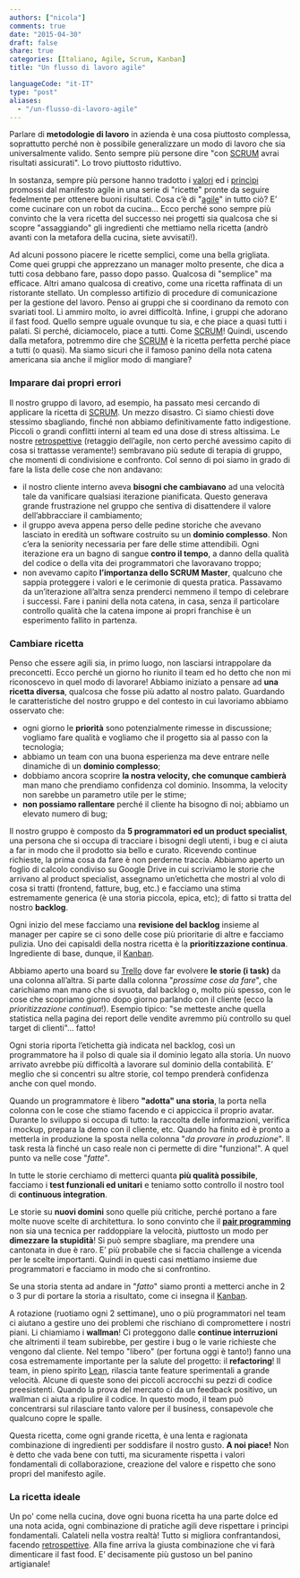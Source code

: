 ```yaml
---
authors: ["nicola"]
comments: true
date: "2015-04-30"
draft: false
share: true
categories: [Italiano, Agile, Scrum, Kanban]
title: "Un flusso di lavoro agile"

languageCode: "it-IT"
type: "post"
aliases: 
  - "/un-flusso-di-lavoro-agile"
---
```

Parlare di **metodologie di lavoro** in azienda è una cosa piuttosto complessa, soprattutto perché non è possibile generalizzare un modo di lavoro che sia universalmente valido. Sento sempre più persone dire "con [SCRUM](http://it.wikipedia.org/wiki/Scrum_%28informatica%29) avrai risultati assicurati". Lo trovo piuttosto riduttivo.

In sostanza, sempre più persone hanno tradotto i [valori](http://agilemanifesto.org/iso/it/) ed i [princìpi](http://agilemanifesto.org/iso/it/principles.html) promossi dal manifesto agile in una serie di "ricette" pronte da seguire fedelmente per ottenere buoni risultati. Cosa c’è di "[agile](http://it.wikipedia.org/wiki/Metodologia_agile)" in tutto ciò? E’ come cucinare con un robot da cucina...
Ecco perché sono sempre più convinto che la vera ricetta del successo nei progetti sia qualcosa che si scopre "assaggiando" gli ingredienti che mettiamo nella ricetta (andrò avanti con la metafora della cucina, siete avvisati!).

Ad alcuni possono piacere le ricette semplici, come una bella grigliata. Come quei gruppi che apprezzano un manager molto presente, che dica a tutti cosa debbano fare, passo dopo passo. Qualcosa di "semplice" ma efficace.
Altri amano qualcosa di creativo, come una ricetta raffinata di un ristorante stellato. Un complesso artifizio di procedure di comunicazione per la gestione del lavoro. Penso ai gruppi che si coordinano da remoto con svariati tool. Li ammiro molto, io avrei difficoltà.
Infine, i gruppi che adorano il fast food. Quello sempre uguale ovunque tu sia, e che piace a quasi tutti i palati. Si perché, diciamocelo, piace a tutti. Come [SCRUM](http://it.wikipedia.org/wiki/Scrum_%28informatica%29)!
Quindi, uscendo dalla metafora, potremmo dire che [SCRUM](http://it.wikipedia.org/wiki/Scrum_%28informatica%29) è la ricetta perfetta perché piace a tutti (o quasi). Ma siamo sicuri che il famoso panino della nota catena americana sia anche il miglior modo di mangiare?

### Imparare dai propri errori
Il nostro gruppo di lavoro, ad esempio, ha passato mesi cercando di applicare la ricetta di [SCRUM](http://it.wikipedia.org/wiki/Scrum_%28informatica%29). Un mezzo disastro. Ci siamo chiesti dove stessimo sbagliando, finché non abbiamo definitivamente fatto indigestione. Piccoli o grandi conflitti interni al team ed una dose di stress altissima. Le nostre [retrospettive](http://en.wikipedia.org/wiki/Retrospective#Software_development) (retaggio dell’agile, non certo perché avessimo capito di cosa si trattasse veramente!) sembravano più sedute di terapia di gruppo, che momenti di condivisione e confronto. Col senno di poi siamo in grado di fare la lista delle cose che non andavano:

* il nostro cliente interno aveva **bisogni che cambiavano** ad una velocità tale da vanificare qualsiasi iterazione pianificata. Questo generava grande frustrazione nel gruppo che sentiva di disattendere il valore dell’abbracciare il cambiamento;
* il gruppo aveva appena perso delle pedine storiche che avevano lasciato in eredità un software costruito su un **dominio complesso**. Non c’era la seniority necessaria per fare delle stime attendibili. Ogni iterazione era un bagno di sangue **contro il tempo**, a danno della qualità del codice o della vita dei programmatori che lavoravano troppo;
* non avevamo capito **l’importanza dello SCRUM Master**, qualcuno che sappia proteggere i valori e le cerimonie di questa pratica. Passavamo da un’iterazione all’altra senza prenderci nemmeno il tempo di celebrare i successi. Fare i panini della nota catena, in casa, senza il particolare controllo qualità che la catena impone ai propri franchise è un esperimento fallito in partenza.

### Cambiare ricetta
Penso che essere agili sia, in primo luogo, non lasciarsi intrappolare da preconcetti. Ecco perché un giorno ho riunito il team ed ho detto che non mi riconoscevo in quel modo di lavorare!
Abbiamo iniziato a pensare ad **una ricetta diversa**, qualcosa che fosse più adatto al nostro palato. Guardando le caratteristiche del nostro gruppo e del contesto in cui lavoriamo abbiamo osservato che:

* ogni giorno le **priorità** sono potenzialmente rimesse in discussione;
vogliamo fare qualità e vogliamo che il progetto sia al passo con la tecnologia;
* abbiamo un team con una buona esperienza ma deve entrare nelle dinamiche di un **dominio complesso**;
* dobbiamo ancora scoprire **la nostra velocity, che comunque cambierà** man mano che prendiamo confidenza col dominio. Insomma, la velocity non sarebbe un parametro utile per le stime;
* **non possiamo rallentare** perché il cliente ha bisogno di noi;
abbiamo un elevato numero di bug;

Il nostro gruppo è composto da **5 programmatori ed un product specialist**, una persona che si occupa di tracciare i bisogni degli utenti, i bug e ci aiuta a far in modo che il prodotto sia bello e curato.
Ricevendo continue richieste, la prima cosa da fare è non perderne traccia. Abbiamo aperto un foglio di calcolo condiviso su Google Drive in cui scriviamo le storie che arrivano al product specialist, assegnamo un’etichetta che mostri al volo di cosa si tratti (frontend, fatture, bug, etc.) e facciamo una stima estremamente generica (è una storia piccola, epica, etc); di fatto si tratta del nostro **backlog**.

Ogni inizio del mese facciamo una **revisione del backlog** insieme al manager per capire se ci sono delle cose più prioritarie di altre e facciamo pulizia.
Uno dei capisaldi della nostra ricetta è la **prioritizzazione continua**. Ingrediente di base, dunque, il [Kanban](http://it.wikipedia.org/wiki/Kanban). 

Abbiamo aperto una board su [Trello](http://www.trello.com) dove far evolvere **le storie (i task)** da una colonna all’altra. Si parte dalla colonna "*prossime cose da fare*", che carichiamo man mano che si svuota, dal backlog o, molto più spesso, con le cose che scopriamo giorno dopo giorno parlando con il cliente (ecco la *prioritizzazione continua*!). Esempio tipico: "se metteste anche quella statistica nella pagina dei report delle vendite avremmo più controllo su quel target di clienti"... fatto!

Ogni storia riporta l’etichetta già indicata nel backlog, così un programmatore ha il polso di quale sia il dominio legato alla storia. Un nuovo arrivato avrebbe più difficoltà a lavorare sul dominio della contabilità. E’ meglio che si concentri su altre storie, col tempo prenderà confidenza anche con quel mondo.

Quando un programmatore è libero **"adotta" una storia**, la porta nella colonna con le cose che stiamo facendo e ci appiccica il proprio avatar. Durante lo sviluppo si occupa di tutto: la raccolta delle informazioni, verifica i mockup, prepara la demo con il cliente, etc. 
Quando ha finito ed è pronto a metterla in produzione la sposta nella colonna "*da provare in produzione*". Il task resta là finché un caso reale non ci permette di dire "funziona!". A quel punto va nelle cose "*fatte*".

In tutte le storie cerchiamo di metterci quanta **più qualità possibile**, facciamo i **test funzionali ed unitari** e teniamo sotto controllo il nostro tool di **continuous integration**.

Le storie su **nuovi domini** sono quelle più critiche, perché portano a fare molte nuove scelte di architettura. Io sono convinto che il **[pair programming](http://it.wikipedia.org/wiki/Pair_programming)** non sia una tecnica per raddoppiare la velocità, piuttosto un modo per **dimezzare la stupidità**! Si può sempre sbagliare, ma prendere una cantonata in due è raro. E’ più probabile che si faccia challenge a vicenda per le scelte importanti. Quindi in questi casi mettiamo insieme due programmatori e facciamo in modo che si confrontino.

Se una storia stenta ad andare in "*fatto*" siamo pronti a metterci anche in 2 o 3 pur di portare la storia a risultato, come ci insegna il [Kanban](http://it.wikipedia.org/wiki/Kanban).

A rotazione (ruotiamo ogni 2 settimane), uno o più programmatori nel team ci aiutano a gestire uno dei problemi che rischiano di compromettere i nostri piani. Li chiamiamo i **wallman**! Ci proteggono dalle **continue interruzioni** che altrimenti il team subirebbe, per gestire i bug o le varie richieste che vengono dal cliente.
Nel tempo "libero" (per fortuna oggi è tanto!) fanno una cosa estremamente importante per la salute del progetto: il **refactoring**! Il team, in pieno spirito [Lean](http://en.wikipedia.org/wiki/Lean_software_development), rilascia tante feature sperimentali a grande velocità. Alcune di queste sono dei piccoli accrocchi su pezzi di codice preesistenti. Quando la prova del mercato ci da un feedback positivo, un wallman ci aiuta a ripulire il codice. In questo modo, il team può concentrarsi sul rilasciare tanto valore per il business, consapevole che qualcuno copre le spalle.

Questa ricetta, come ogni grande ricetta, è una lenta e ragionata combinazione di ingredienti per soddisfare il nostro gusto. **A noi piace!** Non è detto che vada bene con tutti, ma sicuramente rispetta i valori fondamentali di collaborazione, creazione del valore e rispetto che sono propri del manifesto agile.

### La ricetta ideale
Un po' come nella cucina, dove ogni buona ricetta ha una parte dolce ed una nota acida, ogni combinazione di pratiche agili deve rispettare i princìpi fondamentali. Calateli nella vostra realtà! Tutto si migliora confrantandosi, facendo [retrospettive](http://en.wikipedia.org/wiki/Retrospective#Software_development). Alla fine arriva la giusta combinazione che vi farà dimenticare il fast food. E’ decisamente più gustoso un bel panino artigianale!
